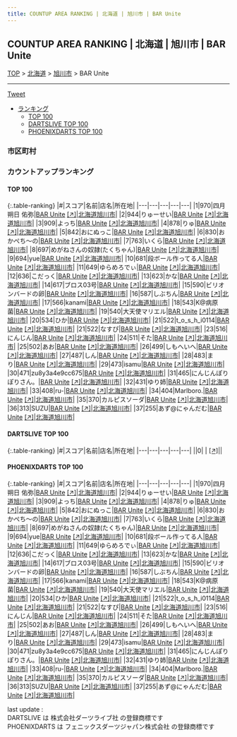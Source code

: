 ```yaml
---
title: COUNTUP AREA RANKING | 北海道 | 旭川市 | BAR Unite
---
```

## COUNTUP AREA RANKING | 北海道 | 旭川市 | BAR Unite

[TOP](/darts/rank/) > [北海道](/darts/rank/北海道/) > [旭川市](/darts/rank/北海道/旭川市/) > BAR Unite

___

<a href="https://twitter.com/share?ref_src=twsrc%5Etfw" data-text="COUNTUP AREA RANKING | 北海道旭川市BAR Unite" class="twitter-share-button" data-hashtags="DARTSLIVE,PHOENIXDARTS,darts,ダーツ" data-show-count="false">Tweet</a>

* [ランキング](#カウントアップランキング)
    * [TOP 100](#top-100)
    * [DARTSLIVE TOP 100](#dartslive-top-100)
    * [PHOENIXDARTS TOP 100](#phoenixdarts-top-100)

### 市区町村

<ul>

</ul>

### カウントアップランキング

#### TOP 100



{:.table-ranking}
|#|スコア|名前|店名|所在地|
|---|---|---|---|---|
|1|970|<span class="rank-name-pd">四月朔日 佑弥</span>|<a href="/darts/rank/shops/94739.html">BAR Unite</a> <a href="https://vs.phoenixdarts.com/jp/shop/shopDetailInfo/s_94739?s_seq=94739">[↗]</a>|<a href="/darts/rank/北海道/旭川市">北海道旭川市</a>|
|2|944|<span class="rank-name-pd">りゅーせい</span>|<a href="/darts/rank/shops/94739.html">BAR Unite</a> <a href="https://vs.phoenixdarts.com/jp/shop/shopDetailInfo/s_94739?s_seq=94739">[↗]</a>|<a href="/darts/rank/北海道/旭川市">北海道旭川市</a>|
|3|909|<span class="rank-name-pd">よっち</span>|<a href="/darts/rank/shops/94739.html">BAR Unite</a> <a href="https://vs.phoenixdarts.com/jp/shop/shopDetailInfo/s_94739?s_seq=94739">[↗]</a>|<a href="/darts/rank/北海道/旭川市">北海道旭川市</a>|
|4|878|<span class="rank-name-pd">りゅ</span>|<a href="/darts/rank/shops/94739.html">BAR Unite</a> <a href="https://vs.phoenixdarts.com/jp/shop/shopDetailInfo/s_94739?s_seq=94739">[↗]</a>|<a href="/darts/rank/北海道/旭川市">北海道旭川市</a>|
|5|842|<span class="rank-name-pd">おにぬっこ</span>|<a href="/darts/rank/shops/94739.html">BAR Unite</a> <a href="https://vs.phoenixdarts.com/jp/shop/shopDetailInfo/s_94739?s_seq=94739">[↗]</a>|<a href="/darts/rank/北海道/旭川市">北海道旭川市</a>|
|6|830|<span class="rank-name-pd">おかぺち～の</span>|<a href="/darts/rank/shops/94739.html">BAR Unite</a> <a href="https://vs.phoenixdarts.com/jp/shop/shopDetailInfo/s_94739?s_seq=94739">[↗]</a>|<a href="/darts/rank/北海道/旭川市">北海道旭川市</a>|
|7|763|<span class="rank-name-pd">いくら</span>|<a href="/darts/rank/shops/94739.html">BAR Unite</a> <a href="https://vs.phoenixdarts.com/jp/shop/shopDetailInfo/s_94739?s_seq=94739">[↗]</a>|<a href="/darts/rank/北海道/旭川市">北海道旭川市</a>|
|8|697|<span class="rank-name-pd">めがねさんの奴隷(たくちゃん)</span>|<a href="/darts/rank/shops/94739.html">BAR Unite</a> <a href="https://vs.phoenixdarts.com/jp/shop/shopDetailInfo/s_94739?s_seq=94739">[↗]</a>|<a href="/darts/rank/北海道/旭川市">北海道旭川市</a>|
|9|694|<span class="rank-name-pd">yue</span>|<a href="/darts/rank/shops/94739.html">BAR Unite</a> <a href="https://vs.phoenixdarts.com/jp/shop/shopDetailInfo/s_94739?s_seq=94739">[↗]</a>|<a href="/darts/rank/北海道/旭川市">北海道旭川市</a>|
|10|681|<span class="rank-name-pd">段ボール作ってる人</span>|<a href="/darts/rank/shops/94739.html">BAR Unite</a> <a href="https://vs.phoenixdarts.com/jp/shop/shopDetailInfo/s_94739?s_seq=94739">[↗]</a>|<a href="/darts/rank/北海道/旭川市">北海道旭川市</a>|
|11|649|<span class="rank-name-pd">ゆらめろでぃ</span>|<a href="/darts/rank/shops/94739.html">BAR Unite</a> <a href="https://vs.phoenixdarts.com/jp/shop/shopDetailInfo/s_94739?s_seq=94739">[↗]</a>|<a href="/darts/rank/北海道/旭川市">北海道旭川市</a>|
|12|636|<span class="rank-name-pd">こだっく</span>|<a href="/darts/rank/shops/94739.html">BAR Unite</a> <a href="https://vs.phoenixdarts.com/jp/shop/shopDetailInfo/s_94739?s_seq=94739">[↗]</a>|<a href="/darts/rank/北海道/旭川市">北海道旭川市</a>|
|13|623|<span class="rank-name-pd">かな</span>|<a href="/darts/rank/shops/94739.html">BAR Unite</a> <a href="https://vs.phoenixdarts.com/jp/shop/shopDetailInfo/s_94739?s_seq=94739">[↗]</a>|<a href="/darts/rank/北海道/旭川市">北海道旭川市</a>|
|14|617|<span class="rank-name-pd">ブロス03号</span>|<a href="/darts/rank/shops/94739.html">BAR Unite</a> <a href="https://vs.phoenixdarts.com/jp/shop/shopDetailInfo/s_94739?s_seq=94739">[↗]</a>|<a href="/darts/rank/北海道/旭川市">北海道旭川市</a>|
|15|590|<span class="rank-name-pd">ビリオンバードの卵</span>|<a href="/darts/rank/shops/94739.html">BAR Unite</a> <a href="https://vs.phoenixdarts.com/jp/shop/shopDetailInfo/s_94739?s_seq=94739">[↗]</a>|<a href="/darts/rank/北海道/旭川市">北海道旭川市</a>|
|16|587|<span class="rank-name-pd">しぶちん</span>|<a href="/darts/rank/shops/94739.html">BAR Unite</a> <a href="https://vs.phoenixdarts.com/jp/shop/shopDetailInfo/s_94739?s_seq=94739">[↗]</a>|<a href="/darts/rank/北海道/旭川市">北海道旭川市</a>|
|17|566|<span class="rank-name-pd">kanami</span>|<a href="/darts/rank/shops/94739.html">BAR Unite</a> <a href="https://vs.phoenixdarts.com/jp/shop/shopDetailInfo/s_94739?s_seq=94739">[↗]</a>|<a href="/darts/rank/北海道/旭川市">北海道旭川市</a>|
|18|543|<span class="rank-name-pd">K@病原菌</span>|<a href="/darts/rank/shops/94739.html">BAR Unite</a> <a href="https://vs.phoenixdarts.com/jp/shop/shopDetailInfo/s_94739?s_seq=94739">[↗]</a>|<a href="/darts/rank/北海道/旭川市">北海道旭川市</a>|
|19|540|<span class="rank-name-pd">大天使マリエル</span>|<a href="/darts/rank/shops/94739.html">BAR Unite</a> <a href="https://vs.phoenixdarts.com/jp/shop/shopDetailInfo/s_94739?s_seq=94739">[↗]</a>|<a href="/darts/rank/北海道/旭川市">北海道旭川市</a>|
|20|534|<span class="rank-name-pd">ひか</span>|<a href="/darts/rank/shops/94739.html">BAR Unite</a> <a href="https://vs.phoenixdarts.com/jp/shop/shopDetailInfo/s_94739?s_seq=94739">[↗]</a>|<a href="/darts/rank/北海道/旭川市">北海道旭川市</a>|
|21|522|<span class="rank-name-pd">t_o_s_h_i0114</span>|<a href="/darts/rank/shops/94739.html">BAR Unite</a> <a href="https://vs.phoenixdarts.com/jp/shop/shopDetailInfo/s_94739?s_seq=94739">[↗]</a>|<a href="/darts/rank/北海道/旭川市">北海道旭川市</a>|
|21|522|<span class="rank-name-pd">なすぴ</span>|<a href="/darts/rank/shops/94739.html">BAR Unite</a> <a href="https://vs.phoenixdarts.com/jp/shop/shopDetailInfo/s_94739?s_seq=94739">[↗]</a>|<a href="/darts/rank/北海道/旭川市">北海道旭川市</a>|
|23|516|<span class="rank-name-pd">にんじん</span>|<a href="/darts/rank/shops/94739.html">BAR Unite</a> <a href="https://vs.phoenixdarts.com/jp/shop/shopDetailInfo/s_94739?s_seq=94739">[↗]</a>|<a href="/darts/rank/北海道/旭川市">北海道旭川市</a>|
|24|511|<span class="rank-name-pd">そた</span>|<a href="/darts/rank/shops/94739.html">BAR Unite</a> <a href="https://vs.phoenixdarts.com/jp/shop/shopDetailInfo/s_94739?s_seq=94739">[↗]</a>|<a href="/darts/rank/北海道/旭川市">北海道旭川市</a>|
|25|502|<span class="rank-name-pd">あお</span>|<a href="/darts/rank/shops/94739.html">BAR Unite</a> <a href="https://vs.phoenixdarts.com/jp/shop/shopDetailInfo/s_94739?s_seq=94739">[↗]</a>|<a href="/darts/rank/北海道/旭川市">北海道旭川市</a>|
|26|499|<span class="rank-name-pd">しもへいへ</span>|<a href="/darts/rank/shops/94739.html">BAR Unite</a> <a href="https://vs.phoenixdarts.com/jp/shop/shopDetailInfo/s_94739?s_seq=94739">[↗]</a>|<a href="/darts/rank/北海道/旭川市">北海道旭川市</a>|
|27|487|<span class="rank-name-pd">しん</span>|<a href="/darts/rank/shops/94739.html">BAR Unite</a> <a href="https://vs.phoenixdarts.com/jp/shop/shopDetailInfo/s_94739?s_seq=94739">[↗]</a>|<a href="/darts/rank/北海道/旭川市">北海道旭川市</a>|
|28|483|<span class="rank-name-pd">まり</span>|<a href="/darts/rank/shops/94739.html">BAR Unite</a> <a href="https://vs.phoenixdarts.com/jp/shop/shopDetailInfo/s_94739?s_seq=94739">[↗]</a>|<a href="/darts/rank/北海道/旭川市">北海道旭川市</a>|
|29|473|<span class="rank-name-pd">isamu</span>|<a href="/darts/rank/shops/94739.html">BAR Unite</a> <a href="https://vs.phoenixdarts.com/jp/shop/shopDetailInfo/s_94739?s_seq=94739">[↗]</a>|<a href="/darts/rank/北海道/旭川市">北海道旭川市</a>|
|30|471|<span class="rank-name-pd">zu8y3a4e9cc675</span>|<a href="/darts/rank/shops/94739.html">BAR Unite</a> <a href="https://vs.phoenixdarts.com/jp/shop/shopDetailInfo/s_94739?s_seq=94739">[↗]</a>|<a href="/darts/rank/北海道/旭川市">北海道旭川市</a>|
|31|465|<span class="rank-name-pd">にんじんぽりぽりさん。</span>|<a href="/darts/rank/shops/94739.html">BAR Unite</a> <a href="https://vs.phoenixdarts.com/jp/shop/shopDetailInfo/s_94739?s_seq=94739">[↗]</a>|<a href="/darts/rank/北海道/旭川市">北海道旭川市</a>|
|32|431|<span class="rank-name-pd">ゆり姉</span>|<a href="/darts/rank/shops/94739.html">BAR Unite</a> <a href="https://vs.phoenixdarts.com/jp/shop/shopDetailInfo/s_94739?s_seq=94739">[↗]</a>|<a href="/darts/rank/北海道/旭川市">北海道旭川市</a>|
|33|408|<span class="rank-name-pd">ru-</span>|<a href="/darts/rank/shops/94739.html">BAR Unite</a> <a href="https://vs.phoenixdarts.com/jp/shop/shopDetailInfo/s_94739?s_seq=94739">[↗]</a>|<a href="/darts/rank/北海道/旭川市">北海道旭川市</a>|
|34|404|<span class="rank-name-pd">Marlboro.</span>|<a href="/darts/rank/shops/94739.html">BAR Unite</a> <a href="https://vs.phoenixdarts.com/jp/shop/shopDetailInfo/s_94739?s_seq=94739">[↗]</a>|<a href="/darts/rank/北海道/旭川市">北海道旭川市</a>|
|35|370|<span class="rank-name-pd">カルピスソーダ</span>|<a href="/darts/rank/shops/94739.html">BAR Unite</a> <a href="https://vs.phoenixdarts.com/jp/shop/shopDetailInfo/s_94739?s_seq=94739">[↗]</a>|<a href="/darts/rank/北海道/旭川市">北海道旭川市</a>|
|36|313|<span class="rank-name-pd">SUZU</span>|<a href="/darts/rank/shops/94739.html">BAR Unite</a> <a href="https://vs.phoenixdarts.com/jp/shop/shopDetailInfo/s_94739?s_seq=94739">[↗]</a>|<a href="/darts/rank/北海道/旭川市">北海道旭川市</a>|
|37|255|<span class="rank-name-pd">あず@にゃんだむ</span>|<a href="/darts/rank/shops/94739.html">BAR Unite</a> <a href="https://vs.phoenixdarts.com/jp/shop/shopDetailInfo/s_94739?s_seq=94739">[↗]</a>|<a href="/darts/rank/北海道/旭川市">北海道旭川市</a>|


#### DARTSLIVE TOP 100



{:.table-ranking}
|#|スコア|名前|店名|所在地|
|---|---|---|---|---|
||0|<span class="rank-name-dl"> </span>|<a href="/darts/rank/shops/.html"></a> <a href="">[↗]</a>|<a href="/darts/rank//"></a>|


#### PHOENIXDARTS TOP 100



{:.table-ranking}
|#|スコア|名前|店名|所在地|
|---|---|---|---|---|
|1|970|<span class="rank-name-pd">四月朔日 佑弥</span>|<a href="/darts/rank/shops/94739.html">BAR Unite</a> <a href="https://vs.phoenixdarts.com/jp/shop/shopDetailInfo/s_94739?s_seq=94739">[↗]</a>|<a href="/darts/rank/北海道/旭川市">北海道旭川市</a>|
|2|944|<span class="rank-name-pd">りゅーせい</span>|<a href="/darts/rank/shops/94739.html">BAR Unite</a> <a href="https://vs.phoenixdarts.com/jp/shop/shopDetailInfo/s_94739?s_seq=94739">[↗]</a>|<a href="/darts/rank/北海道/旭川市">北海道旭川市</a>|
|3|909|<span class="rank-name-pd">よっち</span>|<a href="/darts/rank/shops/94739.html">BAR Unite</a> <a href="https://vs.phoenixdarts.com/jp/shop/shopDetailInfo/s_94739?s_seq=94739">[↗]</a>|<a href="/darts/rank/北海道/旭川市">北海道旭川市</a>|
|4|878|<span class="rank-name-pd">りゅ</span>|<a href="/darts/rank/shops/94739.html">BAR Unite</a> <a href="https://vs.phoenixdarts.com/jp/shop/shopDetailInfo/s_94739?s_seq=94739">[↗]</a>|<a href="/darts/rank/北海道/旭川市">北海道旭川市</a>|
|5|842|<span class="rank-name-pd">おにぬっこ</span>|<a href="/darts/rank/shops/94739.html">BAR Unite</a> <a href="https://vs.phoenixdarts.com/jp/shop/shopDetailInfo/s_94739?s_seq=94739">[↗]</a>|<a href="/darts/rank/北海道/旭川市">北海道旭川市</a>|
|6|830|<span class="rank-name-pd">おかぺち～の</span>|<a href="/darts/rank/shops/94739.html">BAR Unite</a> <a href="https://vs.phoenixdarts.com/jp/shop/shopDetailInfo/s_94739?s_seq=94739">[↗]</a>|<a href="/darts/rank/北海道/旭川市">北海道旭川市</a>|
|7|763|<span class="rank-name-pd">いくら</span>|<a href="/darts/rank/shops/94739.html">BAR Unite</a> <a href="https://vs.phoenixdarts.com/jp/shop/shopDetailInfo/s_94739?s_seq=94739">[↗]</a>|<a href="/darts/rank/北海道/旭川市">北海道旭川市</a>|
|8|697|<span class="rank-name-pd">めがねさんの奴隷(たくちゃん)</span>|<a href="/darts/rank/shops/94739.html">BAR Unite</a> <a href="https://vs.phoenixdarts.com/jp/shop/shopDetailInfo/s_94739?s_seq=94739">[↗]</a>|<a href="/darts/rank/北海道/旭川市">北海道旭川市</a>|
|9|694|<span class="rank-name-pd">yue</span>|<a href="/darts/rank/shops/94739.html">BAR Unite</a> <a href="https://vs.phoenixdarts.com/jp/shop/shopDetailInfo/s_94739?s_seq=94739">[↗]</a>|<a href="/darts/rank/北海道/旭川市">北海道旭川市</a>|
|10|681|<span class="rank-name-pd">段ボール作ってる人</span>|<a href="/darts/rank/shops/94739.html">BAR Unite</a> <a href="https://vs.phoenixdarts.com/jp/shop/shopDetailInfo/s_94739?s_seq=94739">[↗]</a>|<a href="/darts/rank/北海道/旭川市">北海道旭川市</a>|
|11|649|<span class="rank-name-pd">ゆらめろでぃ</span>|<a href="/darts/rank/shops/94739.html">BAR Unite</a> <a href="https://vs.phoenixdarts.com/jp/shop/shopDetailInfo/s_94739?s_seq=94739">[↗]</a>|<a href="/darts/rank/北海道/旭川市">北海道旭川市</a>|
|12|636|<span class="rank-name-pd">こだっく</span>|<a href="/darts/rank/shops/94739.html">BAR Unite</a> <a href="https://vs.phoenixdarts.com/jp/shop/shopDetailInfo/s_94739?s_seq=94739">[↗]</a>|<a href="/darts/rank/北海道/旭川市">北海道旭川市</a>|
|13|623|<span class="rank-name-pd">かな</span>|<a href="/darts/rank/shops/94739.html">BAR Unite</a> <a href="https://vs.phoenixdarts.com/jp/shop/shopDetailInfo/s_94739?s_seq=94739">[↗]</a>|<a href="/darts/rank/北海道/旭川市">北海道旭川市</a>|
|14|617|<span class="rank-name-pd">ブロス03号</span>|<a href="/darts/rank/shops/94739.html">BAR Unite</a> <a href="https://vs.phoenixdarts.com/jp/shop/shopDetailInfo/s_94739?s_seq=94739">[↗]</a>|<a href="/darts/rank/北海道/旭川市">北海道旭川市</a>|
|15|590|<span class="rank-name-pd">ビリオンバードの卵</span>|<a href="/darts/rank/shops/94739.html">BAR Unite</a> <a href="https://vs.phoenixdarts.com/jp/shop/shopDetailInfo/s_94739?s_seq=94739">[↗]</a>|<a href="/darts/rank/北海道/旭川市">北海道旭川市</a>|
|16|587|<span class="rank-name-pd">しぶちん</span>|<a href="/darts/rank/shops/94739.html">BAR Unite</a> <a href="https://vs.phoenixdarts.com/jp/shop/shopDetailInfo/s_94739?s_seq=94739">[↗]</a>|<a href="/darts/rank/北海道/旭川市">北海道旭川市</a>|
|17|566|<span class="rank-name-pd">kanami</span>|<a href="/darts/rank/shops/94739.html">BAR Unite</a> <a href="https://vs.phoenixdarts.com/jp/shop/shopDetailInfo/s_94739?s_seq=94739">[↗]</a>|<a href="/darts/rank/北海道/旭川市">北海道旭川市</a>|
|18|543|<span class="rank-name-pd">K@病原菌</span>|<a href="/darts/rank/shops/94739.html">BAR Unite</a> <a href="https://vs.phoenixdarts.com/jp/shop/shopDetailInfo/s_94739?s_seq=94739">[↗]</a>|<a href="/darts/rank/北海道/旭川市">北海道旭川市</a>|
|19|540|<span class="rank-name-pd">大天使マリエル</span>|<a href="/darts/rank/shops/94739.html">BAR Unite</a> <a href="https://vs.phoenixdarts.com/jp/shop/shopDetailInfo/s_94739?s_seq=94739">[↗]</a>|<a href="/darts/rank/北海道/旭川市">北海道旭川市</a>|
|20|534|<span class="rank-name-pd">ひか</span>|<a href="/darts/rank/shops/94739.html">BAR Unite</a> <a href="https://vs.phoenixdarts.com/jp/shop/shopDetailInfo/s_94739?s_seq=94739">[↗]</a>|<a href="/darts/rank/北海道/旭川市">北海道旭川市</a>|
|21|522|<span class="rank-name-pd">t_o_s_h_i0114</span>|<a href="/darts/rank/shops/94739.html">BAR Unite</a> <a href="https://vs.phoenixdarts.com/jp/shop/shopDetailInfo/s_94739?s_seq=94739">[↗]</a>|<a href="/darts/rank/北海道/旭川市">北海道旭川市</a>|
|21|522|<span class="rank-name-pd">なすぴ</span>|<a href="/darts/rank/shops/94739.html">BAR Unite</a> <a href="https://vs.phoenixdarts.com/jp/shop/shopDetailInfo/s_94739?s_seq=94739">[↗]</a>|<a href="/darts/rank/北海道/旭川市">北海道旭川市</a>|
|23|516|<span class="rank-name-pd">にんじん</span>|<a href="/darts/rank/shops/94739.html">BAR Unite</a> <a href="https://vs.phoenixdarts.com/jp/shop/shopDetailInfo/s_94739?s_seq=94739">[↗]</a>|<a href="/darts/rank/北海道/旭川市">北海道旭川市</a>|
|24|511|<span class="rank-name-pd">そた</span>|<a href="/darts/rank/shops/94739.html">BAR Unite</a> <a href="https://vs.phoenixdarts.com/jp/shop/shopDetailInfo/s_94739?s_seq=94739">[↗]</a>|<a href="/darts/rank/北海道/旭川市">北海道旭川市</a>|
|25|502|<span class="rank-name-pd">あお</span>|<a href="/darts/rank/shops/94739.html">BAR Unite</a> <a href="https://vs.phoenixdarts.com/jp/shop/shopDetailInfo/s_94739?s_seq=94739">[↗]</a>|<a href="/darts/rank/北海道/旭川市">北海道旭川市</a>|
|26|499|<span class="rank-name-pd">しもへいへ</span>|<a href="/darts/rank/shops/94739.html">BAR Unite</a> <a href="https://vs.phoenixdarts.com/jp/shop/shopDetailInfo/s_94739?s_seq=94739">[↗]</a>|<a href="/darts/rank/北海道/旭川市">北海道旭川市</a>|
|27|487|<span class="rank-name-pd">しん</span>|<a href="/darts/rank/shops/94739.html">BAR Unite</a> <a href="https://vs.phoenixdarts.com/jp/shop/shopDetailInfo/s_94739?s_seq=94739">[↗]</a>|<a href="/darts/rank/北海道/旭川市">北海道旭川市</a>|
|28|483|<span class="rank-name-pd">まり</span>|<a href="/darts/rank/shops/94739.html">BAR Unite</a> <a href="https://vs.phoenixdarts.com/jp/shop/shopDetailInfo/s_94739?s_seq=94739">[↗]</a>|<a href="/darts/rank/北海道/旭川市">北海道旭川市</a>|
|29|473|<span class="rank-name-pd">isamu</span>|<a href="/darts/rank/shops/94739.html">BAR Unite</a> <a href="https://vs.phoenixdarts.com/jp/shop/shopDetailInfo/s_94739?s_seq=94739">[↗]</a>|<a href="/darts/rank/北海道/旭川市">北海道旭川市</a>|
|30|471|<span class="rank-name-pd">zu8y3a4e9cc675</span>|<a href="/darts/rank/shops/94739.html">BAR Unite</a> <a href="https://vs.phoenixdarts.com/jp/shop/shopDetailInfo/s_94739?s_seq=94739">[↗]</a>|<a href="/darts/rank/北海道/旭川市">北海道旭川市</a>|
|31|465|<span class="rank-name-pd">にんじんぽりぽりさん。</span>|<a href="/darts/rank/shops/94739.html">BAR Unite</a> <a href="https://vs.phoenixdarts.com/jp/shop/shopDetailInfo/s_94739?s_seq=94739">[↗]</a>|<a href="/darts/rank/北海道/旭川市">北海道旭川市</a>|
|32|431|<span class="rank-name-pd">ゆり姉</span>|<a href="/darts/rank/shops/94739.html">BAR Unite</a> <a href="https://vs.phoenixdarts.com/jp/shop/shopDetailInfo/s_94739?s_seq=94739">[↗]</a>|<a href="/darts/rank/北海道/旭川市">北海道旭川市</a>|
|33|408|<span class="rank-name-pd">ru-</span>|<a href="/darts/rank/shops/94739.html">BAR Unite</a> <a href="https://vs.phoenixdarts.com/jp/shop/shopDetailInfo/s_94739?s_seq=94739">[↗]</a>|<a href="/darts/rank/北海道/旭川市">北海道旭川市</a>|
|34|404|<span class="rank-name-pd">Marlboro.</span>|<a href="/darts/rank/shops/94739.html">BAR Unite</a> <a href="https://vs.phoenixdarts.com/jp/shop/shopDetailInfo/s_94739?s_seq=94739">[↗]</a>|<a href="/darts/rank/北海道/旭川市">北海道旭川市</a>|
|35|370|<span class="rank-name-pd">カルピスソーダ</span>|<a href="/darts/rank/shops/94739.html">BAR Unite</a> <a href="https://vs.phoenixdarts.com/jp/shop/shopDetailInfo/s_94739?s_seq=94739">[↗]</a>|<a href="/darts/rank/北海道/旭川市">北海道旭川市</a>|
|36|313|<span class="rank-name-pd">SUZU</span>|<a href="/darts/rank/shops/94739.html">BAR Unite</a> <a href="https://vs.phoenixdarts.com/jp/shop/shopDetailInfo/s_94739?s_seq=94739">[↗]</a>|<a href="/darts/rank/北海道/旭川市">北海道旭川市</a>|
|37|255|<span class="rank-name-pd">あず@にゃんだむ</span>|<a href="/darts/rank/shops/94739.html">BAR Unite</a> <a href="https://vs.phoenixdarts.com/jp/shop/shopDetailInfo/s_94739?s_seq=94739">[↗]</a>|<a href="/darts/rank/北海道/旭川市">北海道旭川市</a>|


<div class="footer border-top border-gray-light mt-5 pt-3 text-right text-gray">
    last update : <span style="font-weight: italic" id="foot_last_modified"></span><br />
    DARTSLIVE は 株式会社ダーツライブ社 の登録商標です<br />
    PHOENIXDARTS は フェニックスダーツジャパン株式会社 の登録商標です<br />
</div>

<script src="https://cdnjs.cloudflare.com/ajax/libs/jquery.tablesorter/2.31.3/js/jquery.tablesorter.min.js" integrity="sha512-qzgd5cYSZcosqpzpn7zF2ZId8f/8CHmFKZ8j7mU4OUXTNRd5g+ZHBPsgKEwoqxCtdQvExE5LprwwPAgoicguNg==" crossorigin="anonymous" referrerpolicy="no-referrer"></script>
<link rel="stylesheet" href="https://cdnjs.cloudflare.com/ajax/libs/jquery.tablesorter/2.31.3/css/theme.default.min.css" integrity="sha512-wghhOJkjQX0Lh3NSWvNKeZ0ZpNn+SPVXX1Qyc9OCaogADktxrBiBdKGDoqVUOyhStvMBmJQ8ZdMHiR3wuEq8+w==" crossorigin="anonymous" referrerpolicy="no-referrer" />
<script>
$(function() {
    $(".table-ranking").tablesorter({sortList:[[0, 0]]});
    $("#foot_last_modified").text(formatDate(new Date(document.lastModified), 'yyyy-MM-dd HH:mm:ss'));
});
</script>

<script async src="https://platform.twitter.com/widgets.js" charset="utf-8"></script>
